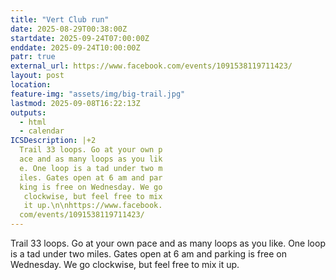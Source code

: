 ```yaml
---
title: "Vert Club run"
date: 2025-08-29T00:38:00Z
startdate: 2025-09-24T07:00:00Z
enddate: 2025-09-24T10:00:00Z
patr: true
external_url: https://www.facebook.com/events/1091538119711423/
layout: post
location: 
feature-img: "assets/img/big-trail.jpg"
lastmod: 2025-09-08T16:22:13Z
outputs:
  - html
  - calendar
ICSDescription: |+2
  Trail 33 loops. Go at your own p  ace and as many loops as you lik  e. One loop is a tad under two m  iles. Gates open at 6 am and par  king is free on Wednesday. We go   clockwise, but feel free to mix   it up.\n\nhttps://www.facebook.  com/events/1091538119711423/
---
```


Trail 33 loops. Go at your own pace and as many loops as you like. One loop is a tad under two miles. Gates open at 6 am and parking is free on Wednesday. We go clockwise, but feel free to mix it up.<br>
  <br>
  
